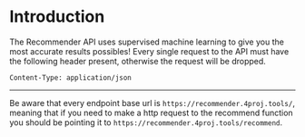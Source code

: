 # Introduction

The Recommender API uses supervised machine learning to give you the most accurate results possibles! Every single request to the API must have the following header present, otherwise the request will be dropped.

```
Content-Type: application/json
```

----

Be aware that every endpoint base url is `https://recommender.4proj.tools/`, meaning that if you need to make a http request to the recommend function you should be pointing it to `https://recommender.4proj.tools/recommend`.
